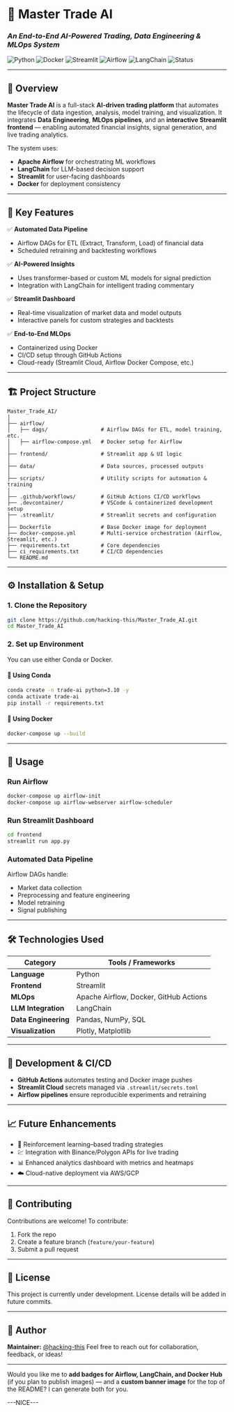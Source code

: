 

# 🧠 Master Trade AI

### *An End-to-End AI-Powered Trading, Data Engineering & MLOps System*

![Python](https://img.shields.io/badge/Python-3.10%2B-blue)
![Docker](https://img.shields.io/badge/Docker-Ready-blue)
![Streamlit](https://img.shields.io/badge/Streamlit-Frontend-orange)
![Airflow](https://img.shields.io/badge/Airflow-MLOps-red)
![LangChain](https://img.shields.io/badge/LangChain-Integrated-green)
![Status](https://img.shields.io/badge/Status-Active-brightgreen)

---

## 🚀 Overview

**Master Trade AI** is a full-stack **AI-driven trading platform** that automates the lifecycle of data ingestion, analysis, model training, and visualization.
It integrates **Data Engineering**, **MLOps pipelines**, and an **interactive Streamlit frontend** — enabling automated financial insights, signal generation, and live trading analytics.

The system uses:

* **Apache Airflow** for orchestrating ML workflows
* **LangChain** for LLM-based decision support
* **Streamlit** for user-facing dashboards
* **Docker** for deployment consistency

---

## 🧩 Key Features

✅ **Automated Data Pipeline**

* Airflow DAGs for ETL (Extract, Transform, Load) of financial data
* Scheduled retraining and backtesting workflows

✅ **AI-Powered Insights**

* Uses transformer-based or custom ML models for signal prediction
* Integration with LangChain for intelligent trading commentary

✅ **Streamlit Dashboard**

* Real-time visualization of market data and model outputs
* Interactive panels for custom strategies and backtests

✅ **End-to-End MLOps**

* Containerized using Docker
* CI/CD setup through GitHub Actions
* Cloud-ready (Streamlit Cloud, Airflow Docker Compose, etc.)

---

## 🏗️ Project Structure

```
Master_Trade_AI/
│
├── airflow/
│   ├── dags/                 # Airflow DAGs for ETL, model training, etc.
│   ├── airflow-compose.yml   # Docker setup for Airflow
│
├── frontend/                 # Streamlit app & UI logic
│
├── data/                     # Data sources, processed outputs
│
├── scripts/                  # Utility scripts for automation & training
│
├── .github/workflows/        # GitHub Actions CI/CD workflows
├── .devcontainer/            # VSCode & containerized development setup
├── .streamlit/               # Streamlit secrets and configuration
│
├── Dockerfile                # Base Docker image for deployment
├── docker-compose.yml        # Multi-service orchestration (Airflow, Streamlit, etc.)
├── requirements.txt          # Core dependencies
├── ci_requirements.txt       # CI/CD dependencies
└── README.md
```

---

## ⚙️ Installation & Setup

### **1. Clone the Repository**

```bash
git clone https://github.com/hacking-this/Master_Trade_AI.git
cd Master_Trade_AI
```

### **2. Set up Environment**

You can use either Conda or Docker.

#### 🐍 **Using Conda**

```bash
conda create -n trade-ai python=3.10 -y
conda activate trade-ai
pip install -r requirements.txt
```

#### 🐳 **Using Docker**

```bash
docker-compose up --build
```

---

## 🧠 Usage

### **Run Airflow**

```bash
docker-compose up airflow-init
docker-compose up airflow-webserver airflow-scheduler
```

### **Run Streamlit Dashboard**

```bash
cd frontend
streamlit run app.py
```

### **Automated Data Pipeline**

Airflow DAGs handle:

* Market data collection
* Preprocessing and feature engineering
* Model retraining
* Signal publishing

---

## 🛠️ Technologies Used

| Category             | Tools / Frameworks                     |
| -------------------- | -------------------------------------- |
| **Language**         | Python                                 |
| **Frontend**         | Streamlit                              |
| **MLOps**            | Apache Airflow, Docker, GitHub Actions |
| **LLM Integration**  | LangChain                              |
| **Data Engineering** | Pandas, NumPy, SQL                     |
| **Visualization**    | Plotly, Matplotlib                     |

---

## 🧩 Development & CI/CD

* **GitHub Actions** automates testing and Docker image pushes
* **Streamlit Cloud** secrets managed via `.streamlit/secrets.toml`
* **Airflow pipelines** ensure reproducible experiments and retraining

---

## 📈 Future Enhancements

* 🧩 Reinforcement learning–based trading strategies
* 💹 Integration with Binance/Polygon APIs for live trading
* 📊 Enhanced analytics dashboard with metrics and heatmaps
* ☁️ Cloud-native deployment via AWS/GCP

---

## 🤝 Contributing

Contributions are welcome!
To contribute:

1. Fork the repo
2. Create a feature branch (`feature/your-feature`)
3. Submit a pull request

---

## 📜 License

This project is currently under development. License details will be added in future commits.

---

## 💬 Author

**Maintainer:** [@hacking-this](https://github.com/hacking-this)
Feel free to reach out for collaboration, feedback, or ideas!

---

Would you like me to **add badges for Airflow, LangChain, and Docker Hub** (if you plan to publish images) — and a **custom banner image** for the top of the README? I can generate both for you.

---NICE---